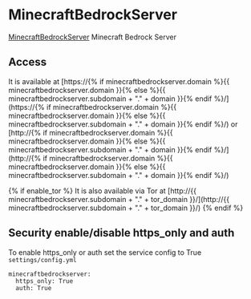 # MinecraftBedrockServer

[MinecraftBedrockServer](https://www.minecraft.net/en-us/download/server/bedrock/) Minecraft Bedrock Server

## Access

It is available at [https://{% if minecraftbedrockserver.domain %}{{ minecraftbedrockserver.domain }}{% else %}{{ minecraftbedrockserver.subdomain + "." + domain }}{% endif %}/](https://{% if minecraftbedrockserver.domain %}{{ minecraftbedrockserver.domain }}{% else %}{{ minecraftbedrockserver.subdomain + "." + domain }}{% endif %}/) or [http://{% if minecraftbedrockserver.domain %}{{ minecraftbedrockserver.domain }}{% else %}{{ minecraftbedrockserver.subdomain + "." + domain }}{% endif %}/](http://{% if minecraftbedrockserver.domain %}{{ minecraftbedrockserver.domain }}{% else %}{{ minecraftbedrockserver.subdomain + "." + domain }}{% endif %}/)

{% if enable_tor %}
It is also available via Tor at [http://{{ minecraftbedrockserver.subdomain + "." + tor_domain }}/](http://{{ minecraftbedrockserver.subdomain + "." + tor_domain }}/)
{% endif %}

## Security enable/disable https_only and auth

To enable https_only or auth set the service config to True
`settings/config.yml`

```
minecraftbedrockserver:
  https_only: True
  auth: True
```
